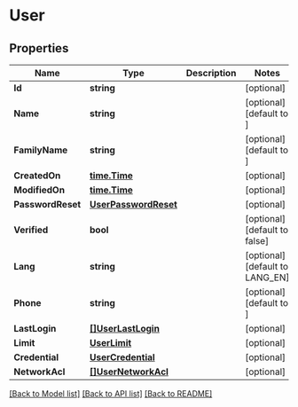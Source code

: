 # User

## Properties

Name | Type | Description | Notes
------------ | ------------- | ------------- | -------------
**Id** | **string** |  | [optional] 
**Name** | **string** |  | [optional] [default to ]
**FamilyName** | **string** |  | [optional] [default to ]
**CreatedOn** | [**time.Time**](time.Time.md) |  | [optional] 
**ModifiedOn** | [**time.Time**](time.Time.md) |  | [optional] 
**PasswordReset** | [**UserPasswordReset**](user_passwordReset.md) |  | [optional] 
**Verified** | **bool** |  | [optional] [default to false]
**Lang** | **string** |  | [optional] [default to LANG_EN]
**Phone** | **string** |  | [optional] [default to ]
**LastLogin** | [**[]UserLastLogin**](user_lastLogin.md) |  | [optional] 
**Limit** | [**UserLimit**](user_limit.md) |  | [optional] 
**Credential** | [**UserCredential**](user_credential.md) |  | [optional] 
**NetworkAcl** | [**[]UserNetworkAcl**](user_networkAcl.md) |  | [optional] 

[[Back to Model list]](../README.md#documentation-for-models) [[Back to API list]](../README.md#documentation-for-api-endpoints) [[Back to README]](../README.md)


